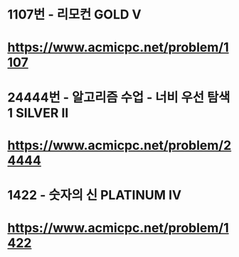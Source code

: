 # 1107번 - 리모컨 GOLD V
# https://www.acmicpc.net/problem/1107

# 24444번 - 알고리즘 수업 - 너비 우선 탐색1 SILVER II
# https://www.acmicpc.net/problem/24444

# 1422 - 숫자의 신 PLATINUM IV
# https://www.acmicpc.net/problem/1422
